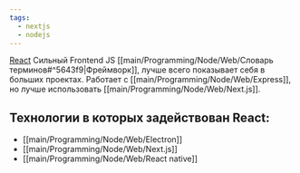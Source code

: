 ```yaml
---
tags:
  - nextjs
  - nodejs
---
```

[React](https://react.dev/) Сильный Frontend JS [[main/Programming/Node/Web/Словарь терминов#^5643f9|Фреймворк]], лучше всего показывает себя в больших проектах.
Работает с [[main/Programming/Node/Web/Express]], но лучше использовать [[main/Programming/Node/Web/Next.js]].
## Технологии в которых задействован React:
- [[main/Programming/Node/Web/Electron]]
- [[main/Programming/Node/Web/Next.js]]
- [[main/Programming/Node/Web/React native]]